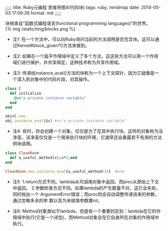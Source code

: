 ;;;;;
title: Ruby元编程 思维导图4(代码块)
tags: ruby, mindmap
date: 2014-05-03 17:06:28 
format: md
;;;;;

块继承自“函数式编程语言(functional programming languages)”的世界。
<br>
{% img /static/img/blocks.png %}
<br>
* 注1: 在一个方法中，可以向Ruby询问当前的方法调用是否包含块。这可以通
  过Kernel#block_given?()方法来做到。

* 注2: 如果在一个扁平作用域中定义了多个方法，这这些方法可以用一个作用
  域们进行保护，并共享绑定，这种技术称为共享作用域。
  
* 注3: 传递给instance_eval()方法的块称为一个上下文探针，因为它就像是一
  个深入到对象中的代码片段，对其操作。
  
``` ruby
class C
  def initialize
    @x="a private instance variable"
  end
end

obj=C.new
obj.instance_eval(@x) #=>"a private instance variable"
```

 * 注4: 有时，你会创建一个对象，仅仅是为了在其中执行块。这样的对象称为洁净室。洁净室仅仅是一个用来执行块的环境，它通常还会暴露若干有用的方法供块调用。
 
``` ruby
class CleanRoom
  def a_useful_method(x);x*2;end
end

CleanRoom.new.instance_eval{a_useful_method(3)}  #=>6
```

* 注5: 1.return方式不同。lambda从可调用对象中返回，而proc从原始上下文中返回。
2.参数检查方式不同。如果lambda的产生数量不对，这它会失败，同时抛出一个
ArgumentError错误；而proc则会自动调整传递进来的参数，通过忽略多余的参
数以及为未赋值参数置nil。

* 注6: Method对象类似于lambda，但是有一个重要的区别：lambda在它的作用域中执行(它是一个闭包)，而Method对象会在它自身所在对象的作用域中执行。
